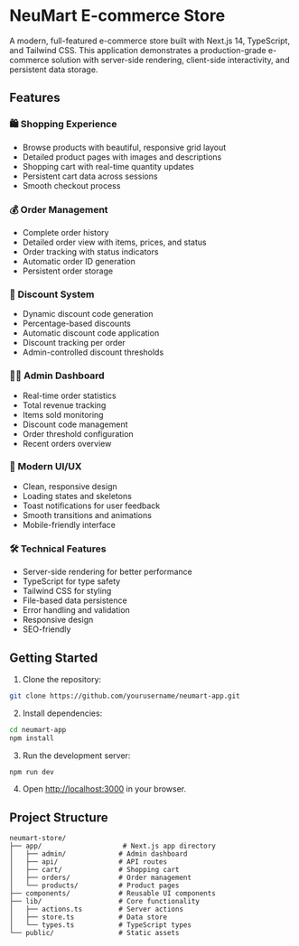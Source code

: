 # NeuMart E-commerce Store

A modern, full-featured e-commerce store built with Next.js 14, TypeScript, and Tailwind CSS. This application demonstrates a production-grade e-commerce solution with server-side rendering, client-side interactivity, and persistent data storage.

## Features

### 🛍️ Shopping Experience
- Browse products with beautiful, responsive grid layout
- Detailed product pages with images and descriptions
- Shopping cart with real-time quantity updates
- Persistent cart data across sessions
- Smooth checkout process

### 💰 Order Management
- Complete order history
- Detailed order view with items, prices, and status
- Order tracking with status indicators
- Automatic order ID generation
- Persistent order storage

### 🎯 Discount System
- Dynamic discount code generation
- Percentage-based discounts
- Automatic discount code application
- Discount tracking per order
- Admin-controlled discount thresholds

### 👨‍💼 Admin Dashboard
- Real-time order statistics
- Total revenue tracking
- Items sold monitoring
- Discount code management
- Order threshold configuration
- Recent orders overview

### 🎨 Modern UI/UX
- Clean, responsive design
- Loading states and skeletons
- Toast notifications for user feedback
- Smooth transitions and animations
- Mobile-friendly interface

### 🛠️ Technical Features
- Server-side rendering for better performance
- TypeScript for type safety
- Tailwind CSS for styling
- File-based data persistence
- Error handling and validation
- Responsive design
- SEO-friendly

## Getting Started

1. Clone the repository:
```bash
git clone https://github.com/yourusername/neumart-app.git
```

2. Install dependencies:
```bash
cd neumart-app
npm install
```

3. Run the development server:
```bash
npm run dev
```

4. Open [http://localhost:3000](http://localhost:3000) in your browser.

## Project Structure

```
neumart-store/
├── app/                    # Next.js app directory
│   ├── admin/             # Admin dashboard
│   ├── api/               # API routes
│   ├── cart/              # Shopping cart
│   ├── orders/            # Order management
│   └── products/          # Product pages
├── components/            # Reusable UI components
├── lib/                   # Core functionality
│   ├── actions.ts         # Server actions
│   ├── store.ts           # Data store
│   └── types.ts           # TypeScript types
└── public/                # Static assets
```